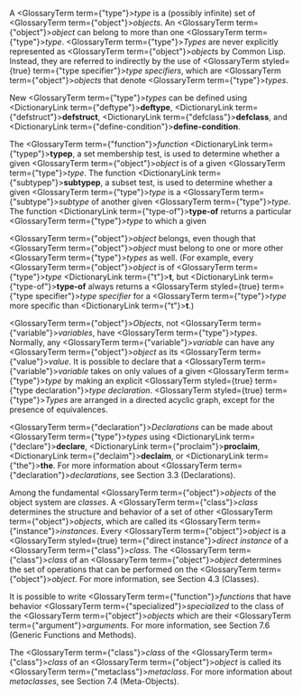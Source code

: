  



A <GlossaryTerm  term={"type"}><i>type</i></GlossaryTerm> is a (possibly infinite) set of <GlossaryTerm  term={"object"}><i>objects</i></GlossaryTerm>. An <GlossaryTerm  term={"object"}><i>object</i></GlossaryTerm> can belong to more than one <GlossaryTerm  term={"type"}><i>type</i></GlossaryTerm>. <GlossaryTerm  term={"type"}><i>Types</i></GlossaryTerm> are never explicitly represented as <GlossaryTerm  term={"object"}><i>objects</i></GlossaryTerm> by Common Lisp. Instead, they are referred to indirectly by the use of <GlossaryTerm styled={true} term={"type specifier"}><i>type specifiers</i></GlossaryTerm>, which are <GlossaryTerm  term={"object"}><i>objects</i></GlossaryTerm> that denote <GlossaryTerm  term={"type"}><i>types</i></GlossaryTerm>. 



New <GlossaryTerm  term={"type"}><i>types</i></GlossaryTerm> can be defined using <DictionaryLink  term={"deftype"}><b>deftype</b></DictionaryLink>, <DictionaryLink  term={"defstruct"}><b>defstruct</b></DictionaryLink>, <DictionaryLink  term={"defclass"}><b>defclass</b></DictionaryLink>, and <DictionaryLink  term={"define-condition"}><b>define-condition</b></DictionaryLink>. 



The <GlossaryTerm  term={"function"}><i>function</i></GlossaryTerm> <DictionaryLink  term={"typep"}><b>typep</b></DictionaryLink>, a set membership test, is used to determine whether a given <GlossaryTerm  term={"object"}><i>object</i></GlossaryTerm> is of a given <GlossaryTerm  term={"type"}><i>type</i></GlossaryTerm>. The function <DictionaryLink  term={"subtypep"}><b>subtypep</b></DictionaryLink>, a subset test, is used to determine whether a given <GlossaryTerm  term={"type"}><i>type</i></GlossaryTerm> is a <GlossaryTerm  term={"subtype"}><i>subtype</i></GlossaryTerm> of another given <GlossaryTerm  term={"type"}><i>type</i></GlossaryTerm>. The function <DictionaryLink  term={"type-of"}><b>type-of</b></DictionaryLink> returns a particular <GlossaryTerm  term={"type"}><i>type</i></GlossaryTerm> to which a given 



<GlossaryTerm  term={"object"}><i>object</i></GlossaryTerm> belongs, even though that <GlossaryTerm  term={"object"}><i>object</i></GlossaryTerm> must belong to one or more other <GlossaryTerm  term={"type"}><i>types</i></GlossaryTerm> as well. (For example, every <GlossaryTerm  term={"object"}><i>object</i></GlossaryTerm> is of <GlossaryTerm  term={"type"}><i>type</i></GlossaryTerm> <DictionaryLink  term={"t"}><b>t</b></DictionaryLink>, but <DictionaryLink  term={"type-of"}><b>type-of</b></DictionaryLink> always returns a <GlossaryTerm styled={true} term={"type specifier"}><i>type specifier</i></GlossaryTerm> for a <GlossaryTerm  term={"type"}><i>type</i></GlossaryTerm> more specific than <DictionaryLink  term={"t"}><b>t</b></DictionaryLink>.) 



<GlossaryTerm  term={"object"}><i>Objects</i></GlossaryTerm>, not <GlossaryTerm  term={"variable"}><i>variables</i></GlossaryTerm>, have <GlossaryTerm  term={"type"}><i>types</i></GlossaryTerm>. Normally, any <GlossaryTerm  term={"variable"}><i>variable</i></GlossaryTerm> can have any <GlossaryTerm  term={"object"}><i>object</i></GlossaryTerm> as its <GlossaryTerm  term={"value"}><i>value</i></GlossaryTerm>. It is possible to declare that a <GlossaryTerm  term={"variable"}><i>variable</i></GlossaryTerm> takes on only values of a given <GlossaryTerm  term={"type"}><i>type</i></GlossaryTerm> by making an explicit <GlossaryTerm styled={true} term={"type declaration"}><i>type declaration</i></GlossaryTerm>. <GlossaryTerm styled={true} term={"type"}><i>Types</i></GlossaryTerm> are arranged in a directed acyclic graph, except for the presence of equivalences. 



<GlossaryTerm  term={"declaration"}><i>Declarations</i></GlossaryTerm> can be made about <GlossaryTerm  term={"type"}><i>types</i></GlossaryTerm> using <DictionaryLink  term={"declare"}><b>declare</b></DictionaryLink>, <DictionaryLink  term={"proclaim"}><b>proclaim</b></DictionaryLink>, <DictionaryLink  term={"declaim"}><b>declaim</b></DictionaryLink>, or <DictionaryLink  term={"the"}><b>the</b></DictionaryLink>. For more information about <GlossaryTerm  term={"declaration"}><i>declarations</i></GlossaryTerm>, see Section 3.3 (Declarations). 



Among the fundamental <GlossaryTerm  term={"object"}><i>objects</i></GlossaryTerm> of the object system are *classes*. A <GlossaryTerm  term={"class"}><i>class</i></GlossaryTerm> determines the structure and behavior of a set of other <GlossaryTerm  term={"object"}><i>objects</i></GlossaryTerm>, which are called its <GlossaryTerm  term={"instance"}><i>instances</i></GlossaryTerm>. Every <GlossaryTerm  term={"object"}><i>object</i></GlossaryTerm> is a <GlossaryTerm styled={true} term={"direct instance"}><i>direct instance</i></GlossaryTerm> of a <GlossaryTerm  term={"class"}><i>class</i></GlossaryTerm>. The <GlossaryTerm  term={"class"}><i>class</i></GlossaryTerm> of an <GlossaryTerm  term={"object"}><i>object</i></GlossaryTerm> determines the set of operations that can be performed on the <GlossaryTerm  term={"object"}><i>object</i></GlossaryTerm>. For more information, see Section 4.3 (Classes). 



It is possible to write <GlossaryTerm  term={"function"}><i>functions</i></GlossaryTerm> that have behavior <GlossaryTerm  term={"specialized"}><i>specialized</i></GlossaryTerm> to the class of the <GlossaryTerm  term={"object"}><i>objects</i></GlossaryTerm> which are their <GlossaryTerm  term={"argument"}><i>arguments</i></GlossaryTerm>. For more information, see Section 7.6 (Generic Functions and Methods). 



The <GlossaryTerm  term={"class"}><i>class</i></GlossaryTerm> of the <GlossaryTerm  term={"class"}><i>class</i></GlossaryTerm> of an <GlossaryTerm  term={"object"}><i>object</i></GlossaryTerm> is called its <GlossaryTerm  term={"metaclass"}><i>metaclass</i></GlossaryTerm>. For more information about *metaclasses*, see Section 7.4 (Meta-Objects).  







